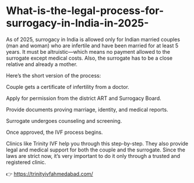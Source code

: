 # What-is-the-legal-process-for-surrogacy-in-India-in-2025-

As of 2025, surrogacy in India is allowed only for Indian married couples (man and woman) who are infertile and have been married for at least 5 years. It must be altruistic—which means no payment allowed to the surrogate except medical costs. Also, the surrogate has to be a close relative and already a mother.

Here’s the short version of the process:

Couple gets a certificate of infertility from a doctor.

Apply for permission from the district ART and Surrogacy Board.

Provide documents proving marriage, identity, and medical reports.

Surrogate undergoes counseling and screening.

Once approved, the IVF process begins.

Clinics like Trinity IVF help you through this step-by-step. They also provide legal and medical support for both the couple and the surrogate. Since the laws are strict now, it’s very important to do it only through a trusted and registered clinic.

👉 https://trinityivfahmedabad.com/

